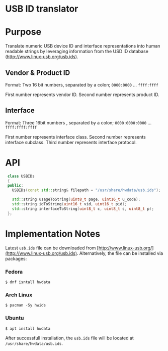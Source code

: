 USB ID translator
=================

# Purpose

Translate numeric USB device ID and interface representations into human readable strings by leveraging information from the USD ID database (http://www.linux-usb.org/usb.ids).

## Vendor & Product ID

Format: Two 16 bit numbers, separated by a colon; `0000:0000` ... `ffff:ffff`

First number represents vendor ID.
Second number represents product ID.

## Interface

Format: Three 16bit numbers
, separated by a colon; `0000:0000:0000` ... `ffff:ffff:ffff`

First number represents interface class.
Second number represents interface subclass.
Third number represents interface protocol.

# API
```c++
 class USBIDs
 {
 public:
   USBIDs(const std::string& filepath = "/usr/share/hwdata/usb.ids");

   std::string usageToString(uint8_t page, uint16_t u_code);
   std::string idToString(uint16_t vid, uint16_t pid);
   std::string interfaceToString(uint8_t c, uint8_t s, uint8_t p);
 };
 ```

# Implementation Notes
Latest `usb.ids` file can be downloaded from [http://www.linux-usb.org/](http://www.linux-usb.org/usb.ids).
Alternatively, the file can be installed via packages:

### Fedora
`$ dnf isntall hwdata`
### Arch Linux
`$ pacman -Sy hwids`
### Ubuntu
`$ apt install hwdata`

After successfull installation, the `usb.ids` file will be located at `/usr/share/hwdata/usb.ids`.
